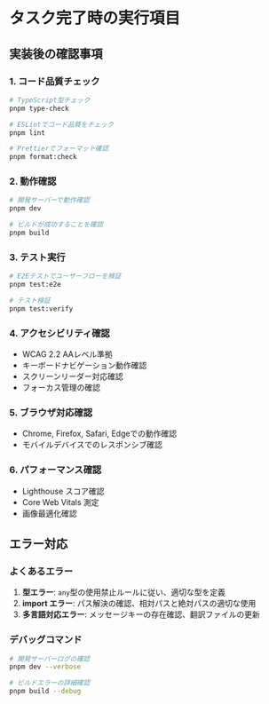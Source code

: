 # タスク完了時の実行項目

## 実装後の確認事項

### 1. コード品質チェック
```bash
# TypeScript型チェック
pnpm type-check

# ESLintでコード品質をチェック
pnpm lint

# Prettierでフォーマット確認
pnpm format:check
```

### 2. 動作確認
```bash
# 開発サーバーで動作確認
pnpm dev

# ビルドが成功することを確認
pnpm build
```

### 3. テスト実行
```bash
# E2Eテストでユーザーフローを検証
pnpm test:e2e

# テスト検証
pnpm test:verify
```

### 4. アクセシビリティ確認
- WCAG 2.2 AAレベル準拠
- キーボードナビゲーション動作確認
- スクリーンリーダー対応確認
- フォーカス管理の確認

### 5. ブラウザ対応確認
- Chrome, Firefox, Safari, Edgeでの動作確認
- モバイルデバイスでのレスポンシブ確認

### 6. パフォーマンス確認
- Lighthouse スコア確認
- Core Web Vitals 測定
- 画像最適化確認

## エラー対応

### よくあるエラー
1. **型エラー**: `any`型の使用禁止ルールに従い、適切な型を定義
2. **import エラー**: パス解決の確認、相対パスと絶対パスの適切な使用
3. **多言語対応エラー**: メッセージキーの存在確認、翻訳ファイルの更新

### デバッグコマンド
```bash
# 開発サーバーログの確認
pnpm dev --verbose

# ビルドエラーの詳細確認
pnpm build --debug
```